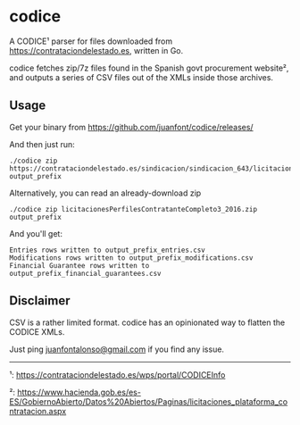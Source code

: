 # codice
A CODICE¹ parser for files downloaded from https://contrataciondelestado.es, written in Go.

codice fetches zip/7z files found in the Spanish govt procurement website², and outputs a series of CSV files out of the XMLs inside those archives. 

## Usage 

Get your binary from https://github.com/juanfont/codice/releases/

And then just run:


```
./codice zip https://contrataciondelestado.es/sindicacion/sindicacion_643/licitacionesPerfilesContratanteCompleto3_2016.zip output_prefix
```

Alternatively, you can read an already-download zip

```
./codice zip licitacionesPerfilesContratanteCompleto3_2016.zip output_prefix
```


And you'll get:

```
Entries rows written to output_prefix_entries.csv
Modifications rows written to output_prefix_modifications.csv
Financial Guarantee rows written to output_prefix_financial_guarantees.csv
```


## Disclaimer

CSV is a rather limited format. codice has an opinionated way to flatten the CODICE XMLs. 

Just ping juanfontalonso@gmail.com if you find any issue.


____________________
¹: https://contrataciondelestado.es/wps/portal/CODICEInfo

²: https://www.hacienda.gob.es/es-ES/GobiernoAbierto/Datos%20Abiertos/Paginas/licitaciones_plataforma_contratacion.aspx
